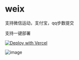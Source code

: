 # weix

支持微信运动，支付宝，qq步数提交

支持一键部署


[![Deploy with Vercel](https://vercel.com/button)](https://vercel.com/new/kognmengyu666s-projects/import?s=https%3A%2F%2Fgithub.com%2Fkognmengyu666%2Fweix&hasTrialAvailable=1&showOptionalTeamCreation=false&project-name=weix&framework=other&totalProjects=1&remainingProjects=1)



![image](https://github.com/kognmengyu666/weix/assets/114412119/bc1238ee-bf02-4c30-9f45-a50e31da30a2)

